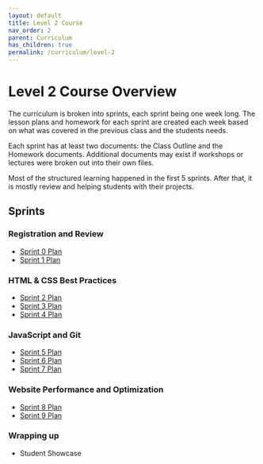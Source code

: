 ```yaml
---
layout: default
title: Level 2 Course
nav_order: 2
parent: Curriculum
has_children: true
permalink: /curriculum/level-2
---
```



# Level 2 Course Overview

The curriculum is broken into sprints, each sprint being one week long. The lesson plans and homework for each sprint are created each week based on what was covered in the previous class and the students needs.

Each sprint has at least two documents: the Class Outline and the Homework documents. Additional documents may exist if workshops or lectures were broken out into their own files.

Most of the structured learning happened in the first 5 sprints. After that, it is mostly review and helping students with their projects.

## Sprints
### Registration and Review
- [Sprint 0 Plan](./00-sprint-plan)
- [Sprint 1 Plan](./01-sprint-plan)

### HTML & CSS Best Practices
- [Sprint 2 Plan](./02-sprint-plan)
- [Sprint 3 Plan](./03-sprint-plan)
- [Sprint 4 Plan](./04-sprint-plan)

### JavaScript and Git
- [Sprint 5 Plan](./05-sprint-plan)
- [Sprint 6 Plan](./06-sprint-plan)
- [Sprint 7 Plan](./07-sprint-plan)

### Website Performance and Optimization
- [Sprint 8 Plan](./08-sprint-plan)
- [Sprint 9 Plan](./09-sprint-plan)

### Wrapping up
- Student Showcase
